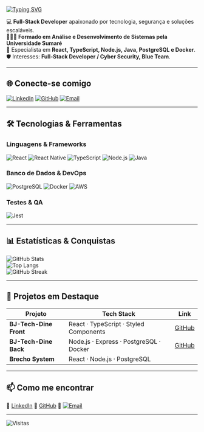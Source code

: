 [![Typing SVG](https://readme-typing-svg.herokuapp.com?size=30&duration=4000&color=00F7FF&center=true&vCenter=true&width=800&lines=👋Olá,+eu+sou+Bruno+Santana;Full-Stack+Developer;React+%7C+TypeScript+%7C+Node.js+%7C+Java+%7C;Apaixonado+por+Segurança+e+Tecnologia)](https://git.io/typing-svg)

💻 **Full-Stack Developer** apaixonado por tecnologia, segurança e soluções escaláveis.<br>
👨🏻‍🎓 **Formado em Análise e Desenvolvimento de Sistemas pela Universidade Sumaré**  
🚀 Especialista em **React, TypeScript, Node.js, Java, PostgreSQL e Docker**.  
🛡️ Interesses: **Full-Stack Developer / Cyber Security, Blue Team**.  

---

## 🌐 Conecte-se comigo
[![LinkedIn](https://img.shields.io/badge/LinkedIn-0A66C2?style=for-the-badge&logo=linkedin&logoColor=white)](https://www.linkedin.com/in/brunoo-santtana/)
[![GitHub](https://img.shields.io/badge/GitHub-181717?style=for-the-badge&logo=github&logoColor=white)](https://github.com/brunoosanttana)
[![Email](https://img.shields.io/badge/Email-D14836?style=for-the-badge&logo=gmail&logoColor=white)](mailto:brunoliveiraq@gmail.com)

---

## 🛠 Tecnologias & Ferramentas

###  **Linguagens & Frameworks**
![React](https://img.shields.io/badge/React-61DAFB?style=for-the-badge&logo=react&logoColor=black)
![React Native](https://img.shields.io/badge/React%20Native-61DAFB?style=for-the-badge&logo=react&logoColor=black)
![TypeScript](https://img.shields.io/badge/TypeScript-007ACC?style=for-the-badge&logo=typescript&logoColor=white)
![Node.js](https://img.shields.io/badge/Node.js-339933?style=for-the-badge&logo=node.js&logoColor=white)
![Java](https://img.shields.io/badge/Java-007396?style=for-the-badge&logo=java&logoColor=white)

###  **Banco de Dados & DevOps**
![PostgreSQL](https://img.shields.io/badge/PostgreSQL-316192?style=for-the-badge&logo=postgresql&logoColor=white)
![Docker](https://img.shields.io/badge/Docker-2496ED?style=for-the-badge&logo=docker&logoColor=white)
![AWS](https://img.shields.io/badge/AWS-232F3E?style=for-the-badge&logo=amazonaws&logoColor=white)

###  **Testes & QA**
![Jest](https://img.shields.io/badge/Jest-C21325?style=for-the-badge&logo=jest&logoColor=white)


---

## 📊 Estatísticas & Conquistas
![GitHub Stats](https://github-readme-stats.vercel.app/api?username=brunoosanttana&show_icons=true&theme=radical)  
![Top Langs](https://github-readme-stats.vercel.app/api/top-langs/?username=brunoosanttana&layout=compact&theme=radical)  
![GitHub Streak](https://github-readme-streak-stats.herokuapp.com/?user=brunosanttana&theme=radical)  

---

## 🚀 Projetos em Destaque

| Projeto                | Tech Stack                                    | Link                                                                 |
|------------------------|----------------------------------------------|----------------------------------------------------------------------|
| **BJ-Tech-Dine Front** | React · TypeScript · Styled Components      | [GitHub](https://github.com/brunoosanttana/bj-tech-dine-front)          |
| **BJ-Tech-Dine Back**  | Node.js · Express · PostgreSQL · Docker     | [GitHub](https://github.com/brunoosanttana/bj-tech-dine-back)           |
| **Brecho System**      | React · Node.js · PostgreSQL                |             |

---


## 📫 Como me encontrar
📌 [LinkedIn]([https://www.linkedin.com/in/seuusuario](https://www.linkedin.com/in/brunoo-santtana/))  
📌 [GitHub]([https://github.com/seuusuario](https://github.com/BrunooSanttana))  
📌 [![Email](https://img.shields.io/badge/Email-D14836?style=for-the-badge&logo=gmail&logoColor=white)](mailto:brunoliveiraq@gmail.com)


---

![Visitas](https://komarev.com/ghpvc/?username=brunoosanttana&color=blue)

     
      
